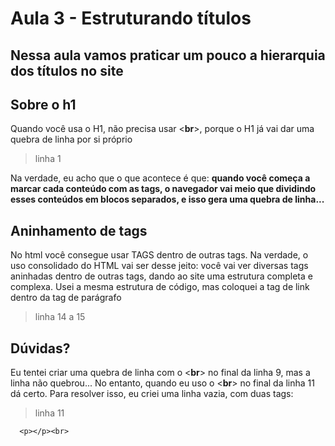 # Aula 3 - Estruturando títulos

## Nessa aula vamos praticar um pouco a hierarquia dos títulos no site

## Sobre o h1
Quando você usa o H1, não precisa usar <**br**>, porque o H1 já vai dar uma quebra de linha por si próprio 
> linha 1

Na verdade, eu acho que o que acontece é que: **quando você começa a marcar cada conteúdo com as tags, o navegador vai meio que dividindo esses conteúdos em blocos separados, e isso gera uma quebra de linha...**

## Aninhamento de tags
No html você consegue usar TAGS dentro de outras tags. Na verdade, o uso consolidado do HTML vai ser desse jeito: você vai ver diversas tags aninhadas dentro de outras tags, dando ao site uma estrutura completa e complexa.
Usei a mesma estrutura de código, mas coloquei a tag de link dentro da tag de parágrafo
> linha 14 a 15

## Dúvidas?
Eu tentei criar uma quebra de linha com o <**br**> no final da linha 9, mas a linha não quebrou... 
No entanto, quando eu uso o <**br**> no final da linha 11 dá certo.
Para resolver isso, eu criei uma linha vazia, com duas tags:
> linha 11
>
      <p></p><br>